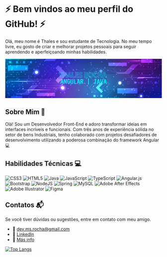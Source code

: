 # ⚡ Bem vindos ao meu perfil do GitHub! ⚡️
Olá, meu nome é Thales e sou estudante de Tecnologia. No meu tempo livre, eu gosto de criar e melhorar projetos pessoais para seguir aprendendo e aperfeiçoando minhas habilidades.

![](register.png)

## Sobre Mim 💫
Olá! Sou um Desenvolvedor Front-End e adoro transformar ideias em interfaces incríveis e funcionais. Com três anos de experiência sólida no setor de bens Industriais, tenho colaborado com projetos desafiadores de desenvolvimento utilizando a poderosa combinação do framework Angular 💻

## Habilidades Técnicas 💻
![CSS3](https://img.shields.io/badge/css3-%231572B6.svg?style=for-the-badge&logo=css3&logoColor=white) ![HTML5](https://img.shields.io/badge/html5-%23E34F26.svg?style=for-the-badge&logo=html5&logoColor=white) ![Java](https://img.shields.io/badge/java-%23ED8B00.svg?style=for-the-badge&logo=java&logoColor=white) ![JavaScript](https://img.shields.io/badge/javascript-%23323330.svg?style=for-the-badge&logo=javascript&logoColor=%23F7DF1E) ![TypeScript](https://img.shields.io/badge/typescript-%23007ACC.svg?style=for-the-badge&logo=typescript&logoColor=white) ![Angular.js](https://img.shields.io/badge/angular.js-%23E23237.svg?style=for-the-badge&logo=angularjs&logoColor=white) ![Bootstrap](https://img.shields.io/badge/bootstrap-%23563D7C.svg?style=for-the-badge&logo=bootstrap&logoColor=white) ![NodeJS](https://img.shields.io/badge/node.js-6DA55F?style=for-the-badge&logo=node.js&logoColor=white) ![Spring](https://img.shields.io/badge/spring-%236DB33F.svg?style=for-the-badge&logo=spring&logoColor=white) ![MySQL](https://img.shields.io/badge/mysql-%2300f.svg?style=for-the-badge&logo=mysql&logoColor=white) ![Adobe After Effects](https://img.shields.io/badge/Adobe%20After%20Effects-9999FF.svg?style=for-the-badge&logo=Adobe%20After%20Effects&logoColor=white) ![Adobe Illustrator](https://img.shields.io/badge/adobeillustrator-%23FF9A00.svg?style=for-the-badge&logo=adobeillustrator&logoColor=white) 	![Figma](https://img.shields.io/badge/figma-%23F24E1E.svg?style=for-the-badge&logo=figma&logoColor=white)

## Contatos 📬
Se você tiver dúvidas ou sugestões, entre em contato com meu amigo.

- 📧 dev.ms.rocha@gmail.com
- 💼 [LinkedIn](www.linkedin.com/in/thales-rocha-dev) 
- 📌 [Más info](https://linktr.ee/thalesroch) 

[![Top Langs](https://github-readme-stats.vercel.app/api/top-langs/?username=ThalesRoch&layout=compact&show_icons=true&theme=radical)](https://github.com/ThalesRoch/github-readme-stats)


